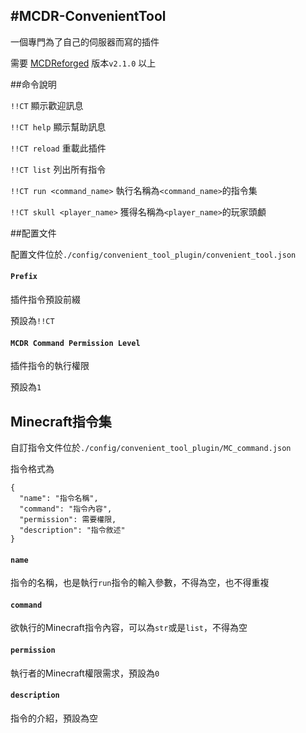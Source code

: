 #MCDR-ConvenientTool
--------------------

一個專門為了自己的伺服器而寫的插件

需要 [MCDReforged](https://github.com/Fallen-Breath/MCDReforged)  版本`v2.1.0` 以上

##命令說明

`!!CT` 顯示歡迎訊息

`!!CT help` 顯示幫助訊息

`!!CT reload` 重載此插件

`!!CT list` 列出所有指令

`!!CT run <command_name>` 執行名稱為`<command_name>`的指令集

`!!CT skull <player_name>` 獲得名稱為`<player_name>`的玩家頭顱

##配置文件

配置文件位於`./config/convenient_tool_plugin/convenient_tool.json`

#### `Prefix`

插件指令預設前綴

預設為`!!CT`

#### `MCDR Command Permission Level`

插件指令的執行權限

預設為`1`

## Minecraft指令集

自訂指令文件位於`./config/convenient_tool_plugin/MC_command.json`

指令格式為

```
{
  "name": "指令名稱",
  "command": "指令內容",
  "permission": 需要權限,
  "description": "指令敘述"
}
```
#### `name`

指令的名稱，也是執行`run`指令的輸入參數，不得為空，也不得重複

#### `command`

欲執行的Minecraft指令內容，可以為`str`或是`list`，不得為空

#### `permission`

執行者的Minecraft權限需求，預設為`0`

#### `description`

指令的介紹，預設為空
